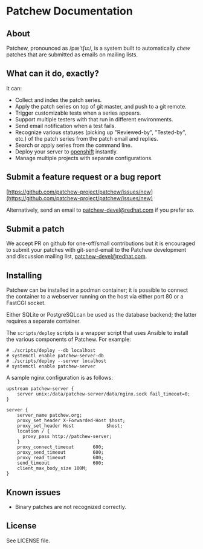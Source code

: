 # Patchew Documentation

## About

Patchew, pronounced as /pæ'tʃu:/, is a system built to automatically _chew_
patches that are submitted as emails on mailing lists.

## What can it do, exactly?

It can:

 - Collect and index the patch series.
 - Apply the patch series on top of git master, and push to a git remote.
 - Trigger customizable tests when a series appears.
 - Support multiple testers with that run in different environments.
 - Send email notification when a test fails.
 - Recognize various statuses (picking up "Reviewed-by", "Tested-by", etc.) of
   the patch series from the patch email and replies.
 - Search or apply series from the command line.
 - Deploy your server to [openshift](https://openshift.redhat.com) instantly.
 - Manage multiple projects with separate configurations.

## Submit a feature request or a bug report

[https://github.com/patchew-project/patchew/issues/new](https://github.com/patchew-project/patchew/issues/new)

Alternatively, send an email to patchew-devel@redhat.com if you prefer so.

## Submit a patch

We accept PR on github for one-off/small contributions but it is encouraged to
submit your patches with git-send-email to the Patchew development and
discussion mailing list, patchew-devel@redhat.com.

## Installing

Patchew can be installed in a podman container; it is possible to connect
the container to a webserver running on the host via either port 80 or a
FastCGI socket.

Either SQLite or PostgreSQLcan be used as the database backend; the latter
requires a separate container.

The `scripts/deploy` scripts is a wrapper script that uses Ansible to
install the various components of Patchew.  For example:

```
# ./scripts/deploy --db localhost
# systemctl enable patchew-server-db
# ./scripts/deploy --server localhost
# systemctl enable patchew-server
```

A sample nginx configuration is as follows:

```
upstream patchew-server {
    server unix:/data/patchew-server/data/nginx.sock fail_timeout=0;
}

server {
    server_name patchew.org;
    proxy_set_header X-Forwarded-Host $host;
    proxy_set_header Host            $host;
    location / {
      proxy_pass http://patchew-server;
    }
    proxy_connect_timeout       600;
    proxy_send_timeout          600;
    proxy_read_timeout          600;
    send_timeout                600;
    client_max_body_size 100M;
}
```

## Known issues

 - Binary patches are not recognized correctly.

## License

See LICENSE file.
